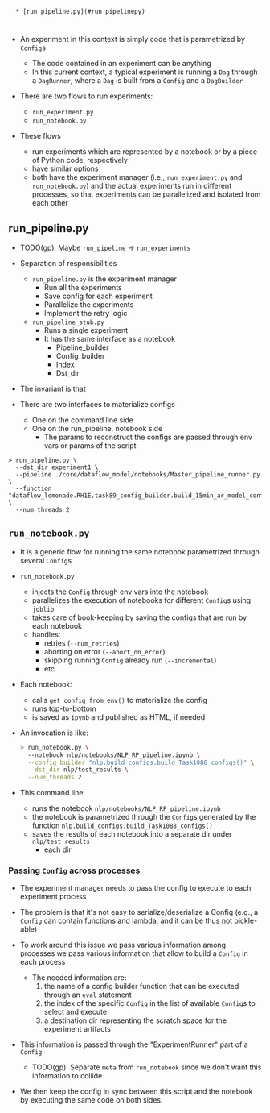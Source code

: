 <!--ts-->
      * [run_pipeline.py](#run_pipelinepy)



<!--te-->

# 

- An experiment in this context is simply code that is parametrized by `Config`s
  - The code contained in an experiment can be anything
  - In this current context, a typical experiment is running a `Dag` through
    a `DagRunner`, where a `Dag` is built from a `Config` and a `DagBuilder`

- There are two flows to run experiments:
  - `run_experiment.py`
  - `run_notebook.py`
  
- These flows
  - run experiments which are represented by a notebook or by a piece of Python
    code, respectively
  - have similar options
  - both have the experiment manager (i.e., `run_experiment.py` and
    `run_notebook.py`) and the actual experiments run in different processes, so that
    experiments can be parallelized and isolated from each other
    
## run_pipeline.py

- TODO(gp): Maybe `run_pipeline` -> `run_experiments`

- Separation of responsibilities
  - `run_pipeline.py` is the experiment manager
    - Run all the experiments
    - Save config for each experiment
    - Parallelize the experiments
    - Implement the retry logic
  - `run_pipeline_stub.py`
    - Runs a single experiment
    - It has the same interface as a notebook
      - Pipeline_builder
      - Config_builder
      - Index
      - Dst_dir

- The invariant is that

- There are two interfaces to materialize configs
  - One on the command line side
  - One on the run_pipeline, notebook side
    - The params to reconstruct the configs are passed through env vars or
      params of the script
```
> run_pipeline.py \
  --dst_dir experiment1 \
  --pipeline ./core/dataflow_model/notebooks/Master_pipeline_runner.py \
  --function "dataflow_lemonade.RH1E.task89_config_builder.build_15min_ar_model_configs()" \
  --num_threads 2
```
  
## `run_notebook.py`
- It is a generic flow for running the same notebook parametrized through several
  `Config`s
- `run_notebook.py`
  - injects the `Config` through env vars into the notebook
  - parallelizes the execution of notebooks for different `Config`s using `joblib`
  - takes care of book-keeping by saving the configs that are run by each notebook
  - handles:
    - retries (`--num_retries`)
    - aborting on error (`--abort_on_error`)
    - skipping running `Config` already run (`--incremental`)
    - etc.
    
- Each notebook:
  - calls `get_config_from_env()` to materialize the config
  - runs top-to-bottom
  - is saved as `ipynb` and published as HTML, if needed

- An invocation is like:
  ```bash
  > run_notebook.py \
    --notebook nlp/notebooks/NLP_RP_pipeline.ipynb \
    --config_builder "nlp.build_configs.build_Task1088_configs()" \
    --dst_dir nlp/test_results \
    --num_threads 2
  ```

- This command line:
  - runs the notebook `nlp/notebooks/NLP_RP_pipeline.ipynb`
  - the notebook is parametrized through the `Config`s generated by the function
    `nlp.build_configs.build_Task1088_configs()`
  - saves the results of each notebook into a separate dir under `nlp/test_results`
    - each dir 
  
### Passing `Config` across processes

- The experiment manager needs to pass the config to execute to each experiment process
  
- The problem is that it's not easy to serialize/deserialize a Config (e.g., a
  `Config` can contain functions and lambda, and it can be thus not pickle-able)

- To work around this issue we pass various information among processes we pass various
  information that allow to build a `Config` in each process
  - The needed information are:
    1) the name of a config builder function that can be executed through an `eval`
       statement
    2) the index of the specific `Config` in the list of available `Config`s to
       select and execute
    3) a destination dir representing the scratch space for the experiment artifacts 

- This information is passed through the "ExperimentRunner" part of a `Config`
  - TODO(gp): Separate `meta` from `run_notebook` since we don't want this
    information to collide.

- We then keep the config in sync between this script and the notebook by executing
  the same code on both sides.

